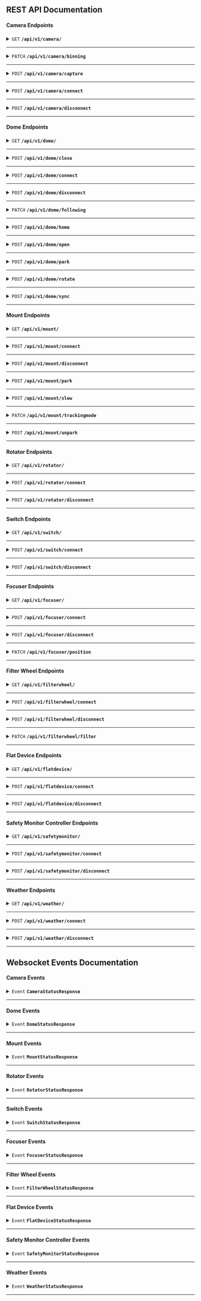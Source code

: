 ## REST API Documentation

#### Camera Endpoints

<details>
 <summary><code>GET</code> <code><b>/api/v1/camera/</b></code></summary>

##### Parameters

> None

##### Responses

> | http code     | content-type                      | response                                                            |
> |---------------|-----------------------------------|---------------------------------------------------------------------|
> | `200`         | `application/json`                | `{"Name": "...", "Description": "...", "DeviceId": "...", "Battery": "...", "Connected": "...", "Offset": "...", "Gain": "...", "DefaultGain": "...", "Temperature": "...", "TemperatureSetPoint": "...", "AtTargetTemp": "...", "TargetTemp": "...", "CoolerOn": "...", "CoolerPower": "...", "HasDewHeater": "...", "BinX": "...", "BinY": "...", "USBLimit": "...", "XSize": "...", "YSize": "...", "PixelSize": "...", "SensorType": "...", "Action": "..."}`                                             |
</details>

------------------------------------------------------------------------------------------

<details>
 <summary><code>PATCH</code> <code><b>/api/v1/camera/binning</b></code></summary>

##### Parameters

> | name      |  type     | data type               | description                                                           |
> |-----------|-----------|-------------------------|-----------------------------------------------------------------------|
> | X | required | short | N/A  |
> | Y | required | short | N/A  |

##### Responses

> | http code     | content-type                      | response                                                            |
> |---------------|-----------------------------------|---------------------------------------------------------------------|
> | `200`         | `application/json`                | `{"Name": "...", "Description": "...", "DeviceId": "...", "Battery": "...", "Connected": "...", "Offset": "...", "Gain": "...", "DefaultGain": "...", "Temperature": "...", "TemperatureSetPoint": "...", "AtTargetTemp": "...", "TargetTemp": "...", "CoolerOn": "...", "CoolerPower": "...", "HasDewHeater": "...", "BinX": "...", "BinY": "...", "USBLimit": "...", "XSize": "...", "YSize": "...", "PixelSize": "...", "SensorType": "...", "Action": "..."}`                                             |
</details>

------------------------------------------------------------------------------------------

<details>
 <summary><code>POST</code> <code><b>/api/v1/camera/capture</b></code></summary>

##### Parameters

> | name      |  type     | data type               | description                                                           |
> |-----------|-----------|-------------------------|-----------------------------------------------------------------------|
> | ExposureTime | required | double | N/A  |

##### Responses

> | http code     | content-type                      | response                                                            |
> |---------------|-----------------------------------|---------------------------------------------------------------------|
> | `200`         | `application/json`                | `{"Name": "...", "Description": "...", "DeviceId": "...", "Battery": "...", "Connected": "...", "Offset": "...", "Gain": "...", "DefaultGain": "...", "Temperature": "...", "TemperatureSetPoint": "...", "AtTargetTemp": "...", "TargetTemp": "...", "CoolerOn": "...", "CoolerPower": "...", "HasDewHeater": "...", "BinX": "...", "BinY": "...", "USBLimit": "...", "XSize": "...", "YSize": "...", "PixelSize": "...", "SensorType": "...", "Action": "..."}`                                             |
</details>

------------------------------------------------------------------------------------------

<details>
 <summary><code>POST</code> <code><b>/api/v1/camera/connect</b></code></summary>

##### Parameters

> None

##### Responses

> | http code     | content-type                      | response                                                            |
> |---------------|-----------------------------------|---------------------------------------------------------------------|
> | `200`         | `application/json`                | `{"Name": "...", "Description": "...", "DeviceId": "...", "Battery": "...", "Connected": "...", "Offset": "...", "Gain": "...", "DefaultGain": "...", "Temperature": "...", "TemperatureSetPoint": "...", "AtTargetTemp": "...", "TargetTemp": "...", "CoolerOn": "...", "CoolerPower": "...", "HasDewHeater": "...", "BinX": "...", "BinY": "...", "USBLimit": "...", "XSize": "...", "YSize": "...", "PixelSize": "...", "SensorType": "...", "Action": "..."}`                                             |
</details>

------------------------------------------------------------------------------------------

<details>
 <summary><code>POST</code> <code><b>/api/v1/camera/disconnect</b></code></summary>

##### Parameters

> None

##### Responses

> | http code     | content-type                      | response                                                            |
> |---------------|-----------------------------------|---------------------------------------------------------------------|
> | `200`         | `application/json`                | `{"Name": "...", "Description": "...", "DeviceId": "...", "Battery": "...", "Connected": "...", "Offset": "...", "Gain": "...", "DefaultGain": "...", "Temperature": "...", "TemperatureSetPoint": "...", "AtTargetTemp": "...", "TargetTemp": "...", "CoolerOn": "...", "CoolerPower": "...", "HasDewHeater": "...", "BinX": "...", "BinY": "...", "USBLimit": "...", "XSize": "...", "YSize": "...", "PixelSize": "...", "SensorType": "...", "Action": "..."}`                                             |
</details>

------------------------------------------------------------------------------------------

#### Dome Endpoints

<details>
 <summary><code>GET</code> <code><b>/api/v1/dome/</b></code></summary>

##### Parameters

> None

##### Responses

> | http code     | content-type                      | response                                                            |
> |---------------|-----------------------------------|---------------------------------------------------------------------|
> | `200`         | `application/json`                | `{"Name": "...", "Description": "...", "DeviceId": "...", "Connected": "...", "AtHome": "...", "AtPark": "...", "DriverFollowing": "...", "ShutterStatus": "...", "Azimuth": "...", "Slewing": "...", "IsFollowingScope": "...", "Action": "..."}`                                             |
</details>

------------------------------------------------------------------------------------------

<details>
 <summary><code>POST</code> <code><b>/api/v1/dome/close</b></code></summary>

##### Parameters

> None

##### Responses

> | http code     | content-type                      | response                                                            |
> |---------------|-----------------------------------|---------------------------------------------------------------------|
> | `200`         | `application/json`                | `{"Name": "...", "Description": "...", "DeviceId": "...", "Connected": "...", "AtHome": "...", "AtPark": "...", "DriverFollowing": "...", "ShutterStatus": "...", "Azimuth": "...", "Slewing": "...", "IsFollowingScope": "...", "Action": "..."}`                                             |
</details>

------------------------------------------------------------------------------------------

<details>
 <summary><code>POST</code> <code><b>/api/v1/dome/connect</b></code></summary>

##### Parameters

> None

##### Responses

> | http code     | content-type                      | response                                                            |
> |---------------|-----------------------------------|---------------------------------------------------------------------|
> | `200`         | `application/json`                | `{"Name": "...", "Description": "...", "DeviceId": "...", "Connected": "...", "AtHome": "...", "AtPark": "...", "DriverFollowing": "...", "ShutterStatus": "...", "Azimuth": "...", "Slewing": "...", "IsFollowingScope": "...", "Action": "..."}`                                             |
</details>

------------------------------------------------------------------------------------------

<details>
 <summary><code>POST</code> <code><b>/api/v1/dome/disconnect</b></code></summary>

##### Parameters

> None

##### Responses

> | http code     | content-type                      | response                                                            |
> |---------------|-----------------------------------|---------------------------------------------------------------------|
> | `200`         | `application/json`                | `{"Name": "...", "Description": "...", "DeviceId": "...", "Connected": "...", "AtHome": "...", "AtPark": "...", "DriverFollowing": "...", "ShutterStatus": "...", "Azimuth": "...", "Slewing": "...", "IsFollowingScope": "...", "Action": "..."}`                                             |
</details>

------------------------------------------------------------------------------------------

<details>
 <summary><code>PATCH</code> <code><b>/api/v1/dome/following</b></code></summary>

##### Parameters

> | name      |  type     | data type               | description                                                           |
> |-----------|-----------|-------------------------|-----------------------------------------------------------------------|
> | Enabled | required | bool | N/A  |

##### Responses

> | http code     | content-type                      | response                                                            |
> |---------------|-----------------------------------|---------------------------------------------------------------------|
> | `200`         | `application/json`                | `{"Name": "...", "Description": "...", "DeviceId": "...", "Connected": "...", "AtHome": "...", "AtPark": "...", "DriverFollowing": "...", "ShutterStatus": "...", "Azimuth": "...", "Slewing": "...", "IsFollowingScope": "...", "Action": "..."}`                                             |
</details>

------------------------------------------------------------------------------------------

<details>
 <summary><code>POST</code> <code><b>/api/v1/dome/home</b></code></summary>

##### Parameters

> None

##### Responses

> | http code     | content-type                      | response                                                            |
> |---------------|-----------------------------------|---------------------------------------------------------------------|
> | `200`         | `application/json`                | `{"Name": "...", "Description": "...", "DeviceId": "...", "Connected": "...", "AtHome": "...", "AtPark": "...", "DriverFollowing": "...", "ShutterStatus": "...", "Azimuth": "...", "Slewing": "...", "IsFollowingScope": "...", "Action": "..."}`                                             |
</details>

------------------------------------------------------------------------------------------

<details>
 <summary><code>POST</code> <code><b>/api/v1/dome/open</b></code></summary>

##### Parameters

> None

##### Responses

> | http code     | content-type                      | response                                                            |
> |---------------|-----------------------------------|---------------------------------------------------------------------|
> | `200`         | `application/json`                | `{"Name": "...", "Description": "...", "DeviceId": "...", "Connected": "...", "AtHome": "...", "AtPark": "...", "DriverFollowing": "...", "ShutterStatus": "...", "Azimuth": "...", "Slewing": "...", "IsFollowingScope": "...", "Action": "..."}`                                             |
</details>

------------------------------------------------------------------------------------------

<details>
 <summary><code>POST</code> <code><b>/api/v1/dome/park</b></code></summary>

##### Parameters

> None

##### Responses

> | http code     | content-type                      | response                                                            |
> |---------------|-----------------------------------|---------------------------------------------------------------------|
> | `200`         | `application/json`                | `{"Name": "...", "Description": "...", "DeviceId": "...", "Connected": "...", "AtHome": "...", "AtPark": "...", "DriverFollowing": "...", "ShutterStatus": "...", "Azimuth": "...", "Slewing": "...", "IsFollowingScope": "...", "Action": "..."}`                                             |
</details>

------------------------------------------------------------------------------------------

<details>
 <summary><code>POST</code> <code><b>/api/v1/dome/rotate</b></code></summary>

##### Parameters

> | name      |  type     | data type               | description                                                           |
> |-----------|-----------|-------------------------|-----------------------------------------------------------------------|
> | Azimuth | required | double | N/A  |

##### Responses

> | http code     | content-type                      | response                                                            |
> |---------------|-----------------------------------|---------------------------------------------------------------------|
> | `200`         | `application/json`                | `{"Name": "...", "Description": "...", "DeviceId": "...", "Connected": "...", "AtHome": "...", "AtPark": "...", "DriverFollowing": "...", "ShutterStatus": "...", "Azimuth": "...", "Slewing": "...", "IsFollowingScope": "...", "Action": "..."}`                                             |
</details>

------------------------------------------------------------------------------------------

<details>
 <summary><code>POST</code> <code><b>/api/v1/dome/sync</b></code></summary>

##### Parameters

> None

##### Responses

> | http code     | content-type                      | response                                                            |
> |---------------|-----------------------------------|---------------------------------------------------------------------|
> | `200`         | `application/json`                | `{"Name": "...", "Description": "...", "DeviceId": "...", "Connected": "...", "AtHome": "...", "AtPark": "...", "DriverFollowing": "...", "ShutterStatus": "...", "Azimuth": "...", "Slewing": "...", "IsFollowingScope": "...", "Action": "..."}`                                             |
</details>

------------------------------------------------------------------------------------------

#### Mount Endpoints

<details>
 <summary><code>GET</code> <code><b>/api/v1/mount/</b></code></summary>

##### Parameters

> None

##### Responses

> | http code     | content-type                      | response                                                            |
> |---------------|-----------------------------------|---------------------------------------------------------------------|
> | `200`         | `application/json`                | `{"Name": "...", "UTCDate": "...", "Description": "...", "DeviceId": "...", "Connected": "...", "Slewing": "...", "TrackingEnabled": "...", "TrackingMode": "...", "AtHome": "...", "AtPark": "...", "RightAscension": "...", "Declination": "...", "Azimuth": "...", "Altitude": "...", "SideOfPier": "...", "SiteLatitude": "...", "SiteLongitude": "...", "SiteElevation": "...", "AlignmentMode": "...", "IsPulseGuiding": "...", "SiderealTime": "...", "GuideRateDeclination": "...", "GuideRateRightAscension": "...", "Action": "..."}`                                             |
</details>

------------------------------------------------------------------------------------------

<details>
 <summary><code>POST</code> <code><b>/api/v1/mount/connect</b></code></summary>

##### Parameters

> None

##### Responses

> | http code     | content-type                      | response                                                            |
> |---------------|-----------------------------------|---------------------------------------------------------------------|
> | `200`         | `application/json`                | `{"Name": "...", "UTCDate": "...", "Description": "...", "DeviceId": "...", "Connected": "...", "Slewing": "...", "TrackingEnabled": "...", "TrackingMode": "...", "AtHome": "...", "AtPark": "...", "RightAscension": "...", "Declination": "...", "Azimuth": "...", "Altitude": "...", "SideOfPier": "...", "SiteLatitude": "...", "SiteLongitude": "...", "SiteElevation": "...", "AlignmentMode": "...", "IsPulseGuiding": "...", "SiderealTime": "...", "GuideRateDeclination": "...", "GuideRateRightAscension": "...", "Action": "..."}`                                             |
</details>

------------------------------------------------------------------------------------------

<details>
 <summary><code>POST</code> <code><b>/api/v1/mount/disconnect</b></code></summary>

##### Parameters

> None

##### Responses

> | http code     | content-type                      | response                                                            |
> |---------------|-----------------------------------|---------------------------------------------------------------------|
> | `200`         | `application/json`                | `{"Name": "...", "UTCDate": "...", "Description": "...", "DeviceId": "...", "Connected": "...", "Slewing": "...", "TrackingEnabled": "...", "TrackingMode": "...", "AtHome": "...", "AtPark": "...", "RightAscension": "...", "Declination": "...", "Azimuth": "...", "Altitude": "...", "SideOfPier": "...", "SiteLatitude": "...", "SiteLongitude": "...", "SiteElevation": "...", "AlignmentMode": "...", "IsPulseGuiding": "...", "SiderealTime": "...", "GuideRateDeclination": "...", "GuideRateRightAscension": "...", "Action": "..."}`                                             |
</details>

------------------------------------------------------------------------------------------

<details>
 <summary><code>POST</code> <code><b>/api/v1/mount/park</b></code></summary>

##### Parameters

> None

##### Responses

> | http code     | content-type                      | response                                                            |
> |---------------|-----------------------------------|---------------------------------------------------------------------|
> | `200`         | `application/json`                | `{"Name": "...", "UTCDate": "...", "Description": "...", "DeviceId": "...", "Connected": "...", "Slewing": "...", "TrackingEnabled": "...", "TrackingMode": "...", "AtHome": "...", "AtPark": "...", "RightAscension": "...", "Declination": "...", "Azimuth": "...", "Altitude": "...", "SideOfPier": "...", "SiteLatitude": "...", "SiteLongitude": "...", "SiteElevation": "...", "AlignmentMode": "...", "IsPulseGuiding": "...", "SiderealTime": "...", "GuideRateDeclination": "...", "GuideRateRightAscension": "...", "Action": "..."}`                                             |
</details>

------------------------------------------------------------------------------------------

<details>
 <summary><code>POST</code> <code><b>/api/v1/mount/slew</b></code></summary>

##### Parameters

> | name      |  type     | data type               | description                                                           |
> |-----------|-----------|-------------------------|-----------------------------------------------------------------------|
> | RightAscension | required | double | N/A  |
> | Declination | required | double | N/A  |

##### Responses

> | http code     | content-type                      | response                                                            |
> |---------------|-----------------------------------|---------------------------------------------------------------------|
> | `200`         | `application/json`                | `{"Name": "...", "UTCDate": "...", "Description": "...", "DeviceId": "...", "Connected": "...", "Slewing": "...", "TrackingEnabled": "...", "TrackingMode": "...", "AtHome": "...", "AtPark": "...", "RightAscension": "...", "Declination": "...", "Azimuth": "...", "Altitude": "...", "SideOfPier": "...", "SiteLatitude": "...", "SiteLongitude": "...", "SiteElevation": "...", "AlignmentMode": "...", "IsPulseGuiding": "...", "SiderealTime": "...", "GuideRateDeclination": "...", "GuideRateRightAscension": "...", "Action": "..."}`                                             |
</details>

------------------------------------------------------------------------------------------

<details>
 <summary><code>PATCH</code> <code><b>/api/v1/mount/trackingmode</b></code></summary>

##### Parameters

> | name      |  type     | data type               | description                                                           |
> |-----------|-----------|-------------------------|-----------------------------------------------------------------------|
> | TrackingMode | required | string | N/A  |

##### Responses

> | http code     | content-type                      | response                                                            |
> |---------------|-----------------------------------|---------------------------------------------------------------------|
> | `200`         | `application/json`                | `{"Name": "...", "UTCDate": "...", "Description": "...", "DeviceId": "...", "Connected": "...", "Slewing": "...", "TrackingEnabled": "...", "TrackingMode": "...", "AtHome": "...", "AtPark": "...", "RightAscension": "...", "Declination": "...", "Azimuth": "...", "Altitude": "...", "SideOfPier": "...", "SiteLatitude": "...", "SiteLongitude": "...", "SiteElevation": "...", "AlignmentMode": "...", "IsPulseGuiding": "...", "SiderealTime": "...", "GuideRateDeclination": "...", "GuideRateRightAscension": "...", "Action": "..."}`                                             |
</details>

------------------------------------------------------------------------------------------

<details>
 <summary><code>POST</code> <code><b>/api/v1/mount/unpark</b></code></summary>

##### Parameters

> None

##### Responses

> | http code     | content-type                      | response                                                            |
> |---------------|-----------------------------------|---------------------------------------------------------------------|
> | `200`         | `application/json`                | `{"Name": "...", "UTCDate": "...", "Description": "...", "DeviceId": "...", "Connected": "...", "Slewing": "...", "TrackingEnabled": "...", "TrackingMode": "...", "AtHome": "...", "AtPark": "...", "RightAscension": "...", "Declination": "...", "Azimuth": "...", "Altitude": "...", "SideOfPier": "...", "SiteLatitude": "...", "SiteLongitude": "...", "SiteElevation": "...", "AlignmentMode": "...", "IsPulseGuiding": "...", "SiderealTime": "...", "GuideRateDeclination": "...", "GuideRateRightAscension": "...", "Action": "..."}`                                             |
</details>

------------------------------------------------------------------------------------------

#### Rotator Endpoints

<details>
 <summary><code>GET</code> <code><b>/api/v1/rotator/</b></code></summary>

##### Parameters

> None

##### Responses

> | http code     | content-type                      | response                                                            |
> |---------------|-----------------------------------|---------------------------------------------------------------------|
> | `200`         | `application/json`                | `{"Name": "...", "Description": "...", "DeviceId": "...", "Connected": "...", "Position": "...", "IsMoving": "...", "StepSize": "...", "MechanicalPosition": "...", "Reverse": "...", "Action": "..."}`                                             |
</details>

------------------------------------------------------------------------------------------

<details>
 <summary><code>POST</code> <code><b>/api/v1/rotator/connect</b></code></summary>

##### Parameters

> None

##### Responses

> | http code     | content-type                      | response                                                            |
> |---------------|-----------------------------------|---------------------------------------------------------------------|
> | `200`         | `application/json`                | `{"Name": "...", "Description": "...", "DeviceId": "...", "Connected": "...", "Position": "...", "IsMoving": "...", "StepSize": "...", "MechanicalPosition": "...", "Reverse": "...", "Action": "..."}`                                             |
</details>

------------------------------------------------------------------------------------------

<details>
 <summary><code>POST</code> <code><b>/api/v1/rotator/disconnect</b></code></summary>

##### Parameters

> None

##### Responses

> | http code     | content-type                      | response                                                            |
> |---------------|-----------------------------------|---------------------------------------------------------------------|
> | `200`         | `application/json`                | `{"Name": "...", "Description": "...", "DeviceId": "...", "Connected": "...", "Position": "...", "IsMoving": "...", "StepSize": "...", "MechanicalPosition": "...", "Reverse": "...", "Action": "..."}`                                             |
</details>

------------------------------------------------------------------------------------------

#### Switch Endpoints

<details>
 <summary><code>GET</code> <code><b>/api/v1/switch/</b></code></summary>

##### Parameters

> None

##### Responses

> | http code     | content-type                      | response                                                            |
> |---------------|-----------------------------------|---------------------------------------------------------------------|
> | `200`         | `application/json`                | `{"Name": "...", "Description": "...", "DeviceId": "...", "Connected": "...", "Action": "..."}`                                             |
</details>

------------------------------------------------------------------------------------------

<details>
 <summary><code>POST</code> <code><b>/api/v1/switch/connect</b></code></summary>

##### Parameters

> None

##### Responses

> | http code     | content-type                      | response                                                            |
> |---------------|-----------------------------------|---------------------------------------------------------------------|
> | `200`         | `application/json`                | `{"Name": "...", "Description": "...", "DeviceId": "...", "Connected": "...", "Action": "..."}`                                             |
</details>

------------------------------------------------------------------------------------------

<details>
 <summary><code>POST</code> <code><b>/api/v1/switch/disconnect</b></code></summary>

##### Parameters

> None

##### Responses

> | http code     | content-type                      | response                                                            |
> |---------------|-----------------------------------|---------------------------------------------------------------------|
> | `200`         | `application/json`                | `{"Name": "...", "Description": "...", "DeviceId": "...", "Connected": "...", "Action": "..."}`                                             |
</details>

------------------------------------------------------------------------------------------

#### Focuser Endpoints

<details>
 <summary><code>GET</code> <code><b>/api/v1/focuser/</b></code></summary>

##### Parameters

> None

##### Responses

> | http code     | content-type                      | response                                                            |
> |---------------|-----------------------------------|---------------------------------------------------------------------|
> | `200`         | `application/json`                | `{"Name": "...", "Description": "...", "DeviceId": "...", "Connected": "...", "Position": "...", "TempComp": "...", "TempCompAvailable": "...", "Temperature": "...", "StepSize": "...", "Action": "..."}`                                             |
</details>

------------------------------------------------------------------------------------------

<details>
 <summary><code>POST</code> <code><b>/api/v1/focuser/connect</b></code></summary>

##### Parameters

> None

##### Responses

> | http code     | content-type                      | response                                                            |
> |---------------|-----------------------------------|---------------------------------------------------------------------|
> | `200`         | `application/json`                | `{"Name": "...", "Description": "...", "DeviceId": "...", "Connected": "...", "Position": "...", "TempComp": "...", "TempCompAvailable": "...", "Temperature": "...", "StepSize": "...", "Action": "..."}`                                             |
</details>

------------------------------------------------------------------------------------------

<details>
 <summary><code>POST</code> <code><b>/api/v1/focuser/disconnect</b></code></summary>

##### Parameters

> None

##### Responses

> | http code     | content-type                      | response                                                            |
> |---------------|-----------------------------------|---------------------------------------------------------------------|
> | `200`         | `application/json`                | `{"Name": "...", "Description": "...", "DeviceId": "...", "Connected": "...", "Position": "...", "TempComp": "...", "TempCompAvailable": "...", "Temperature": "...", "StepSize": "...", "Action": "..."}`                                             |
</details>

------------------------------------------------------------------------------------------

<details>
 <summary><code>PATCH</code> <code><b>/api/v1/focuser/position</b></code></summary>

##### Parameters

> | name      |  type     | data type               | description                                                           |
> |-----------|-----------|-------------------------|-----------------------------------------------------------------------|
> | Position | required | int | N/A  |

##### Responses

> | http code     | content-type                      | response                                                            |
> |---------------|-----------------------------------|---------------------------------------------------------------------|
> | `200`         | `application/json`                | `{"Name": "...", "Description": "...", "DeviceId": "...", "Connected": "...", "Position": "...", "TempComp": "...", "TempCompAvailable": "...", "Temperature": "...", "StepSize": "...", "Action": "..."}`                                             |
</details>

------------------------------------------------------------------------------------------

#### Filter Wheel Endpoints

<details>
 <summary><code>GET</code> <code><b>/api/v1/filterwheel/</b></code></summary>

##### Parameters

> None

##### Responses

> | http code     | content-type                      | response                                                            |
> |---------------|-----------------------------------|---------------------------------------------------------------------|
> | `200`         | `application/json`                | `{"Name": "...", "Description": "...", "DeviceId": "...", "Connected": "...", "SelectedFilter": "...", "Action": "..."}`                                             |
</details>

------------------------------------------------------------------------------------------

<details>
 <summary><code>POST</code> <code><b>/api/v1/filterwheel/connect</b></code></summary>

##### Parameters

> None

##### Responses

> | http code     | content-type                      | response                                                            |
> |---------------|-----------------------------------|---------------------------------------------------------------------|
> | `200`         | `application/json`                | `{"Name": "...", "Description": "...", "DeviceId": "...", "Connected": "...", "SelectedFilter": "...", "Action": "..."}`                                             |
</details>

------------------------------------------------------------------------------------------

<details>
 <summary><code>POST</code> <code><b>/api/v1/filterwheel/disconnect</b></code></summary>

##### Parameters

> None

##### Responses

> | http code     | content-type                      | response                                                            |
> |---------------|-----------------------------------|---------------------------------------------------------------------|
> | `200`         | `application/json`                | `{"Name": "...", "Description": "...", "DeviceId": "...", "Connected": "...", "SelectedFilter": "...", "Action": "..."}`                                             |
</details>

------------------------------------------------------------------------------------------

<details>
 <summary><code>PATCH</code> <code><b>/api/v1/filterwheel/filter</b></code></summary>

##### Parameters

> | name      |  type     | data type               | description                                                           |
> |-----------|-----------|-------------------------|-----------------------------------------------------------------------|
> | Position | required | short | N/A  |

##### Responses

> | http code     | content-type                      | response                                                            |
> |---------------|-----------------------------------|---------------------------------------------------------------------|
> | `200`         | `application/json`                | `{"Name": "...", "Description": "...", "DeviceId": "...", "Connected": "...", "SelectedFilter": "...", "Action": "..."}`                                             |
</details>

------------------------------------------------------------------------------------------

#### Flat Device Endpoints

<details>
 <summary><code>GET</code> <code><b>/api/v1/flatdevice/</b></code></summary>

##### Parameters

> None

##### Responses

> | http code     | content-type                      | response                                                            |
> |---------------|-----------------------------------|---------------------------------------------------------------------|
> | `200`         | `application/json`                | `{"Name": "...", "Description": "...", "DeviceId": "...", "Connected": "...", "Brightness": "...", "MaxBrightness": "...", "MinBrightness": "...", "CoverState": "...", "LightOn": "...", "Action": "..."}`                                             |
</details>

------------------------------------------------------------------------------------------

<details>
 <summary><code>POST</code> <code><b>/api/v1/flatdevice/connect</b></code></summary>

##### Parameters

> None

##### Responses

> | http code     | content-type                      | response                                                            |
> |---------------|-----------------------------------|---------------------------------------------------------------------|
> | `200`         | `application/json`                | `{"Name": "...", "Description": "...", "DeviceId": "...", "Connected": "...", "Brightness": "...", "MaxBrightness": "...", "MinBrightness": "...", "CoverState": "...", "LightOn": "...", "Action": "..."}`                                             |
</details>

------------------------------------------------------------------------------------------

<details>
 <summary><code>POST</code> <code><b>/api/v1/flatdevice/disconnect</b></code></summary>

##### Parameters

> None

##### Responses

> | http code     | content-type                      | response                                                            |
> |---------------|-----------------------------------|---------------------------------------------------------------------|
> | `200`         | `application/json`                | `{"Name": "...", "Description": "...", "DeviceId": "...", "Connected": "...", "Brightness": "...", "MaxBrightness": "...", "MinBrightness": "...", "CoverState": "...", "LightOn": "...", "Action": "..."}`                                             |
</details>

------------------------------------------------------------------------------------------

#### Safety Monitor Controller Endpoints

<details>
 <summary><code>GET</code> <code><b>/api/v1/safetymonitor/</b></code></summary>

##### Parameters

> None

##### Responses

> | http code     | content-type                      | response                                                            |
> |---------------|-----------------------------------|---------------------------------------------------------------------|
> | `200`         | `application/json`                | `{"Name": "...", "Description": "...", "DeviceId": "...", "Connected": "...", "IsSafe": "...", "Action": "..."}`                                             |
</details>

------------------------------------------------------------------------------------------

<details>
 <summary><code>POST</code> <code><b>/api/v1/safetymonitor/connect</b></code></summary>

##### Parameters

> None

##### Responses

> | http code     | content-type                      | response                                                            |
> |---------------|-----------------------------------|---------------------------------------------------------------------|
> | `200`         | `application/json`                | `{"Name": "...", "Description": "...", "DeviceId": "...", "Connected": "...", "IsSafe": "...", "Action": "..."}`                                             |
</details>

------------------------------------------------------------------------------------------

<details>
 <summary><code>POST</code> <code><b>/api/v1/safetymonitor/disconnect</b></code></summary>

##### Parameters

> None

##### Responses

> | http code     | content-type                      | response                                                            |
> |---------------|-----------------------------------|---------------------------------------------------------------------|
> | `200`         | `application/json`                | `{"Name": "...", "Description": "...", "DeviceId": "...", "Connected": "...", "IsSafe": "...", "Action": "..."}`                                             |
</details>

------------------------------------------------------------------------------------------

#### Weather Endpoints

<details>
 <summary><code>GET</code> <code><b>/api/v1/weather/</b></code></summary>

##### Parameters

> None

##### Responses

> | http code     | content-type                      | response                                                            |
> |---------------|-----------------------------------|---------------------------------------------------------------------|
> | `200`         | `application/json`                | `{"Name": "...", "Description": "...", "DeviceId": "...", "Connected": "...", "Temperature": "...", "Humidity": "...", "DewPoint": "...", "WindSpeed": "...", "WindDirection": "...", "Pressure": "...", "SkyQuality": "...", "SkyBrightness": "...", "RainRate": "...", "CloudCover": "...", "StarFWHM": "...", "Action": "..."}`                                             |
</details>

------------------------------------------------------------------------------------------

<details>
 <summary><code>POST</code> <code><b>/api/v1/weather/connect</b></code></summary>

##### Parameters

> None

##### Responses

> | http code     | content-type                      | response                                                            |
> |---------------|-----------------------------------|---------------------------------------------------------------------|
> | `200`         | `application/json`                | `{"Name": "...", "Description": "...", "DeviceId": "...", "Connected": "...", "Temperature": "...", "Humidity": "...", "DewPoint": "...", "WindSpeed": "...", "WindDirection": "...", "Pressure": "...", "SkyQuality": "...", "SkyBrightness": "...", "RainRate": "...", "CloudCover": "...", "StarFWHM": "...", "Action": "..."}`                                             |
</details>

------------------------------------------------------------------------------------------

<details>
 <summary><code>POST</code> <code><b>/api/v1/weather/disconnect</b></code></summary>

##### Parameters

> None

##### Responses

> | http code     | content-type                      | response                                                            |
> |---------------|-----------------------------------|---------------------------------------------------------------------|
> | `200`         | `application/json`                | `{"Name": "...", "Description": "...", "DeviceId": "...", "Connected": "...", "Temperature": "...", "Humidity": "...", "DewPoint": "...", "WindSpeed": "...", "WindDirection": "...", "Pressure": "...", "SkyQuality": "...", "SkyBrightness": "...", "RainRate": "...", "CloudCover": "...", "StarFWHM": "...", "Action": "..."}`                                             |
</details>

------------------------------------------------------------------------------------------

## Websocket Events Documentation

#### Camera Events

<details>
 <summary><code>Event</code> <code><b>CameraStatusResponse</b></code></summary>

##### Data

> | name      |  type     | data type               | description                                                           |
> |-----------|-----------|-------------------------|-----------------------------------------------------------------------|
> | Name | required | string | N/A  |
> | Description | required | string | N/A  |
> | DeviceId | required | string | N/A  |
> | Battery | required | int? | N/A  |
> | Connected | required | bool | N/A  |
> | Offset | required | int | N/A  |
> | Gain | required | int? | N/A  |
> | DefaultGain | required | int? | N/A  |
> | Temperature | required | double? | N/A  |
> | TemperatureSetPoint | required | double? | N/A  |
> | AtTargetTemp | required | bool | N/A  |
> | TargetTemp | required | double? | N/A  |
> | CoolerOn | required | bool | N/A  |
> | CoolerPower | required | double? | N/A  |
> | HasDewHeater | required | bool | N/A  |
> | BinX | required | short | N/A  |
> | BinY | required | short | N/A  |
> | USBLimit | required | int | N/A  |
> | XSize | required | int | N/A  |
> | YSize | required | int | N/A  |
> | PixelSize | required | double? | N/A  |
> | SensorType | required | string | N/A  |
> | Action | required | string | N/A  |
</details>

------------------------------------------------------------------------------------------

#### Dome Events

<details>
 <summary><code>Event</code> <code><b>DomeStatusResponse</b></code></summary>

##### Data

> | name      |  type     | data type               | description                                                           |
> |-----------|-----------|-------------------------|-----------------------------------------------------------------------|
> | Name | required | string | N/A  |
> | Description | required | string | N/A  |
> | DeviceId | required | string | N/A  |
> | Connected | required | bool | N/A  |
> | AtHome | required | bool | N/A  |
> | AtPark | required | bool | N/A  |
> | DriverFollowing | required | bool | N/A  |
> | ShutterStatus | required | string | N/A  |
> | Azimuth | required | double | N/A  |
> | Slewing | required | bool | N/A  |
> | IsFollowingScope | required | bool | N/A  |
> | Action | required | string | N/A  |
</details>

------------------------------------------------------------------------------------------

#### Mount Events

<details>
 <summary><code>Event</code> <code><b>MountStatusResponse</b></code></summary>

##### Data

> | name      |  type     | data type               | description                                                           |
> |-----------|-----------|-------------------------|-----------------------------------------------------------------------|
> | Name | required | string | N/A  |
> | UTCDate | required | string | N/A  |
> | Description | required | string | N/A  |
> | DeviceId | required | string | N/A  |
> | Connected | required | bool | N/A  |
> | Slewing | required | bool | N/A  |
> | TrackingEnabled | required | bool | N/A  |
> | TrackingMode | required | string | N/A  |
> | AtHome | required | bool | N/A  |
> | AtPark | required | bool | N/A  |
> | RightAscension | required | double | N/A  |
> | Declination | required | double | N/A  |
> | Azimuth | required | double | N/A  |
> | Altitude | required | double | N/A  |
> | SideOfPier | required | string | N/A  |
> | SiteLatitude | required | double | N/A  |
> | SiteLongitude | required | double | N/A  |
> | SiteElevation | required | double | N/A  |
> | AlignmentMode | required | string | N/A  |
> | IsPulseGuiding | required | bool | N/A  |
> | SiderealTime | required | string | N/A  |
> | GuideRateDeclination | required | double? | N/A  |
> | GuideRateRightAscension | required | double? | N/A  |
> | Action | required | string | N/A  |
</details>

------------------------------------------------------------------------------------------

#### Rotator Events

<details>
 <summary><code>Event</code> <code><b>RotatorStatusResponse</b></code></summary>

##### Data

> | name      |  type     | data type               | description                                                           |
> |-----------|-----------|-------------------------|-----------------------------------------------------------------------|
> | Name | required | string | N/A  |
> | Description | required | string | N/A  |
> | DeviceId | required | string | N/A  |
> | Connected | required | bool | N/A  |
> | Position | required | double? | N/A  |
> | IsMoving | required | bool | N/A  |
> | StepSize | required | double? | N/A  |
> | MechanicalPosition | required | float? | N/A  |
> | Reverse | required | bool | N/A  |
> | Action | required | string | N/A  |
</details>

------------------------------------------------------------------------------------------

#### Switch Events

<details>
 <summary><code>Event</code> <code><b>SwitchStatusResponse</b></code></summary>

##### Data

> | name      |  type     | data type               | description                                                           |
> |-----------|-----------|-------------------------|-----------------------------------------------------------------------|
> | Name | required | string | N/A  |
> | Description | required | string | N/A  |
> | DeviceId | required | string | N/A  |
> | Connected | required | bool | N/A  |
> | Action | required | string | N/A  |
</details>

------------------------------------------------------------------------------------------

#### Focuser Events

<details>
 <summary><code>Event</code> <code><b>FocuserStatusResponse</b></code></summary>

##### Data

> | name      |  type     | data type               | description                                                           |
> |-----------|-----------|-------------------------|-----------------------------------------------------------------------|
> | Name | required | string | N/A  |
> | Description | required | string | N/A  |
> | DeviceId | required | string | N/A  |
> | Connected | required | bool | N/A  |
> | Position | required | int | N/A  |
> | TempComp | required | bool | N/A  |
> | TempCompAvailable | required | bool | N/A  |
> | Temperature | required | double? | N/A  |
> | StepSize | required | double? | N/A  |
> | Action | required | string | N/A  |
</details>

------------------------------------------------------------------------------------------

#### Filter Wheel Events

<details>
 <summary><code>Event</code> <code><b>FilterWheelStatusResponse</b></code></summary>

##### Data

> | name      |  type     | data type               | description                                                           |
> |-----------|-----------|-------------------------|-----------------------------------------------------------------------|
> | Name | required | string | N/A  |
> | Description | required | string | N/A  |
> | DeviceId | required | string | N/A  |
> | Connected | required | bool | N/A  |
> | SelectedFilter | required | Filter | N/A  |
> | Action | required | string | N/A  |
</details>

------------------------------------------------------------------------------------------

#### Flat Device Events

<details>
 <summary><code>Event</code> <code><b>FlatDeviceStatusResponse</b></code></summary>

##### Data

> | name      |  type     | data type               | description                                                           |
> |-----------|-----------|-------------------------|-----------------------------------------------------------------------|
> | Name | required | string | N/A  |
> | Description | required | string | N/A  |
> | DeviceId | required | string | N/A  |
> | Connected | required | bool | N/A  |
> | Brightness | required | int | N/A  |
> | MaxBrightness | required | int | N/A  |
> | MinBrightness | required | int | N/A  |
> | CoverState | required | string | N/A  |
> | LightOn | required | bool | N/A  |
> | Action | required | string | N/A  |
</details>

------------------------------------------------------------------------------------------

#### Safety Monitor Controller Events

<details>
 <summary><code>Event</code> <code><b>SafetyMonitorStatusResponse</b></code></summary>

##### Data

> | name      |  type     | data type               | description                                                           |
> |-----------|-----------|-------------------------|-----------------------------------------------------------------------|
> | Name | required | string | N/A  |
> | Description | required | string | N/A  |
> | DeviceId | required | string | N/A  |
> | Connected | required | bool | N/A  |
> | IsSafe | required | bool | N/A  |
> | Action | required | string | N/A  |
</details>

------------------------------------------------------------------------------------------

#### Weather Events

<details>
 <summary><code>Event</code> <code><b>WeatherStatusResponse</b></code></summary>

##### Data

> | name      |  type     | data type               | description                                                           |
> |-----------|-----------|-------------------------|-----------------------------------------------------------------------|
> | Name | required | string | N/A  |
> | Description | required | string | N/A  |
> | DeviceId | required | string | N/A  |
> | Connected | required | bool | N/A  |
> | Temperature | required | double? | N/A  |
> | Humidity | required | double? | N/A  |
> | DewPoint | required | double? | N/A  |
> | WindSpeed | required | double? | N/A  |
> | WindDirection | required | double? | N/A  |
> | Pressure | required | double? | N/A  |
> | SkyQuality | required | double? | N/A  |
> | SkyBrightness | required | double? | N/A  |
> | RainRate | required | double? | N/A  |
> | CloudCover | required | double? | N/A  |
> | StarFWHM | required | double? | N/A  |
> | Action | required | string | N/A  |
</details>

------------------------------------------------------------------------------------------


